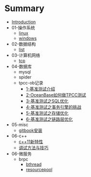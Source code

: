 # Summary

* [Introduction](README.md)
* 01-操作系统
    * [linux](src/01-操作系统/linux.md)
    * [windows](src/01-操作系统/windows.md)
* 02-数据结构
    * [list](src/02-数据结构/list.md)
* 03-计算机网络
    * [tcp](src/03-计算机网络/tcp.md)
* 04-数据库
    * mysql
    * spider
    * tpcc-ob记录
        * [1-基准测试介绍](src/04-tpcc/1-基准测试介绍.md)
        * [2-OceanBase如何做TPCC测试](src/04-tpcc/2-OceanBase如何做TPCC测试.md)
        * [3-基准测试之SQL优化](src/04-tpcc/3-基准测试之SQL优化.md)
        * [4-基准测试之事务引擎的挑战](src/04-tpcc/4-基准测试之事务引擎的挑战.md)
        * [5-基准测试之存储优化](src/04-tpcc/5-基准测试之存储优化.md)
        * [6-基准测试之链路层优化](src/04-tpcc/6-基准测试之链路层优化.md)
* 05-misc
    * [gitbook安装](src/misc/gitbook安装.md)
* 06-c++
    * [c++11新特性](src/cpp/c++11新特性.md)
    * [调试方法与技巧](src/cpp/调试方法与技巧.md)
* 06-微服务
    * brpc
        * [bthread](src/microserver/bthread.md)
        * [resourcepool](src/microserver/resoucepool.md)

